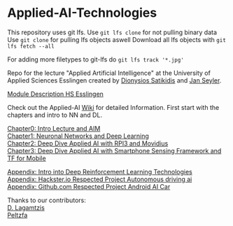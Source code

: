 # Applied-AI-Technologies

This repository uses git lfs.
Use ```git lfs clone``` for not pulling binary data
Use ```git clone``` for pulling lfs objects aswell
Download all lfs objects with ```git lfs fetch --all```

For adding more filetypes to git-lfs do ```git lfs track '*.jpg'```

Repo for the lecture "Applied Artificial Intelligence" at the University of Applied Sciences Esslingen created by [Dionysios Satikidis](mailto:dionysios.satikidis@gmail.com) and [Jan Seyler](mailto:Jan.Seyler@gmail.com).

[Module Description HS Esslingen](https://www.hs-esslingen.de/fileadmin/media/Fakultaeten/it/FAKULTAET/Studiengaenge/Modulhandbuecher/Wahlfachmodul/HE-IT_Modulhandbuch-Wahlfachmodul-_Wahlpflichtfaecher_SWB_TIB_WKB_2019-02-15.pdf)</br>

Check out the Applied-AI [Wiki](https://github.com/MrDio/Applied-AI-Technologies/wiki) for detailed Information. First start with the chapters and intro to NN and DL.

[Chapter0: Intro Lecture and AIM](https://github.com/MrDio/Applied-AI-Technologies/wiki)</br>
[Chapter1: Neuronal Networks and Deep Learning](https://github.com/MrDio/Smartphone-Sensing-Framework/wiki/Neuronal-Networks-&-Deep-Learning)</br>
[Chapter2: Deep Dive Applied AI with RPI3 and Movidius](https://github.com/MrDio/Applied-AI-Technologies/wiki/2.-AI-on-the-Raspberry-Pi-with-the-Movidius-Neural-Compute-Stick)</br>
[Chapter3: Deep Dive Applied AI with Smartphone Sensing Framework and TF for Mobile](https://github.com/MrDio/Applied-AI-Technologies/wiki/1.-AI-on-Smartphone-Sensing)</br>


[Appendix: Intro into Deep Reinforcement Learning Technologies](https://sites.google.com/view/deep-rl-bootcamp/lectures)</br>
[Appendix: Hackster.io Respected Project Autonomous driving ai](https://www.hackster.io/dhq/autonomous-driving-ai-for-donkey-car-garbage-collector-846c11)</br>
[Appendix: Github.com Respected Project Android AI Car](https://github.com/umadbro96/androidAICar)</br>

Thanks to our contributors:
</br>
[D. Lagamtzis](https://github.com/DimiHMC)</br>
[Peltzfa](https://github.com/peltzefa/)
